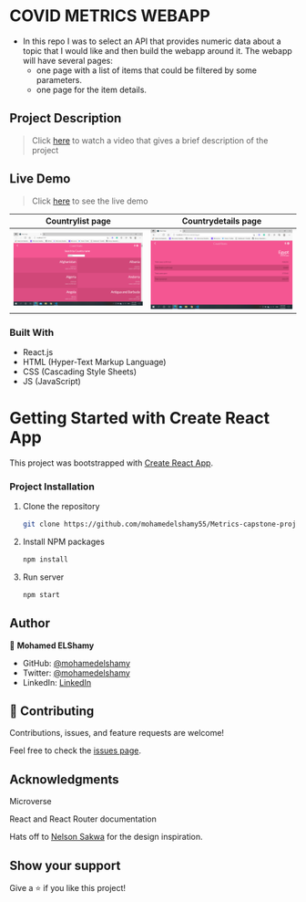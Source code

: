 # COVID METRICS WEBAPP
- In this repo I was to select an API that provides numeric data about a topic that I would like and then build the webapp around it. The webapp will have several pages:
  - one page with a list of items that could be filtered by some parameters.
  - one page for the item details.

## Project Description
> Click [here](https://www.loom.com/share/e368cef5bca44691ac55898afa35fa68) to watch a video that gives a brief description of the project

## Live Demo
> Click [here](https://covid19tracker11.netlify.app/) to see the live demo


Countrylist page                              |  Countrydetails page
:------------------------------------------:|:------------------------------------------:
![](./src/assets/img/countrylist.png)   |  ![](./src/assets/img/countrydata.png) 

### Built With

- React.js
- HTML (Hyper-Text Markup Language)
- CSS (Cascading Style Sheets)
- JS (JavaScript)

# Getting Started with Create React App

This project was bootstrapped with [Create React App](https://github.com/facebook/create-react-app).

### Project Installation

1. Clone the repository
   ```sh
   git clone https://github.com/mohamedelshamy55/Metrics-capstone-project.git
   ```
2. Install NPM packages
   ```sh
   npm install
   ```
3. Run server
   ```sh
   npm start
   ```
## Author

👤 **Mohamed ELShamy**

- GitHub: [@mohamedelshamy](https://github.com/mohamedelshamy55) 
- Twitter: [@mohamedelshamy](https://mobile.twitter.com/moelshamy55) 
- LinkedIn: [LinkedIn](https://www.linkedin.com/in/mohamedelshamy85/) 

## 🤝 Contributing

Contributions, issues, and feature requests are welcome!

Feel free to check the [issues page](https://github.com/mohamedelshamy55/Metrics-capstone-project/issues).

## Acknowledgments
Microverse

React and React Router documentation

Hats off to [Nelson Sakwa](https://www.behance.net/sakwadesignstudio) for the design inspiration.


## Show your support
Give a ⭐️ if you like this project!
